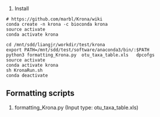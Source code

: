 

1. Install
```
# https://github.com/marbl/Krona/wiki
conda create -n krona -c bioconda krona
source activate
conda activate krona
```


```
cd /mnt/sdd/liangjr/workdir/test/krona
export PATH=/mnt/sdd/test/software/anaconda3/bin/:$PATH
python3 formatting_Krona.py  otu_taxa_table.xls   dpcofgs
source activate
conda activate krona
sh KronaRun.sh
conda deactivate
```


## Formatting scripts
1. formatting_Krona.py  (Input type: otu_taxa_table.xls)
```

```





